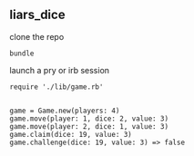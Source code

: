 ## liars_dice

clone the repo

`bundle`

launch a pry or irb session

`require './lib/game.rb'`

````

game = Game.new(players: 4)
game.move(player: 1, dice: 2, value: 3)
game.move(player: 2, dice: 1, value: 3)
game.claim(dice: 19, value: 3)
game.challenge(dice: 19, value: 3) => false

````
